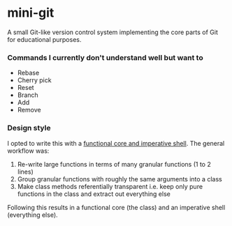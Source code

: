 # mini-git
A small Git-like version control system implementing the core parts of Git for educational purposes.

### Commands I currently don't understand well but want to
- Rebase
- Cherry pick
- Reset
- Branch
- Add
- Remove

### Design style

I opted to write this with a [functional core and imperative shell](https://www.destroyallsoftware.com/screencasts/catalog/imperative-to-oo-to-functional). The general workflow was:
1. Re-write large functions in terms of many granular functions (1 to 2 lines)
2. Group granular functions with roughly the same arguments into a class
3. Make class methods referentially transparent i.e. keep only pure functions in the class and extract out everything else

Following this results in a functional core (the class) and an imperative shell (everything else).
